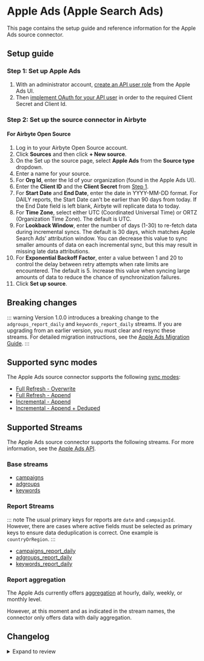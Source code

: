 # Apple Ads (Apple Search Ads)

This page contains the setup guide and reference information for the Apple Ads source connector.

## Setup guide

### Step 1: Set up Apple Ads

1. With an administrator account, [create an API user role](https://developer.apple.com/documentation/apple_search_ads/implementing_oauth_for_the_apple_search_ads_api) from the Apple Ads UI.
2. Then [implement OAuth for your API user](https://developer.apple.com/documentation/apple_search_ads/implementing_oauth_for_the_apple_search_ads_api) in order to the required Client Secret and Client Id.

### Step 2: Set up the source connector in Airbyte

#### For Airbyte Open Source

1. Log in to your Airbyte Open Source account.
2. Click **Sources** and then click **+ New source**.
3. On the Set up the source page, select **Apple Ads** from the **Source type** dropdown.
4. Enter a name for your source.
5. For **Org Id**, enter the Id of your organization (found in the Apple Ads UI).
6. Enter the **Client ID** and the **Client Secret** from [Step 1](#step-1-set-up-apple-search-ads).
7. For **Start Date** and **End Date**, enter the date in YYYY-MM-DD format. For DAILY reports, the Start Date can't be
   earlier than 90 days from today. If the End Date field is left blank, Airbyte will replicate data to today.
8. For **Time Zone**, select either UTC (Coordinated Universal Time) or ORTZ (Organization Time Zone). The default is UTC.
9. For **Lookback Window**, enter the number of days (1-30) to re-fetch data during incremental syncs. The default is 30 days, which matches Apple Search Ads' attribution window. You can decrease this value to sync smaller amounts of data on each incremental sync, but this may result in missing late data attributions.
10. For **Exponential Backoff Factor**, enter a value between 1 and 20 to control the delay between retry attempts when rate limits are encountered. The default is 5. Increase this value when syncing large amounts of data to reduce the chance of synchronization failures.
11. Click **Set up source**.

## Breaking changes

::: warning
Version 1.0.0 introduces a breaking change to the `adgroups_report_daily` and `keywords_report_daily` streams. If you are upgrading from an earlier version, you must clear and resync these streams. For detailed migration instructions, see the [Apple Ads Migration Guide](/integrations/sources/apple-search-ads-migrations).
:::

## Supported sync modes

The Apple Ads source connector supports the following [sync modes](https://docs.airbyte.com/platform/using-airbyte/core-concepts/sync-modes/):

- [Full Refresh - Overwrite](https://docs.airbyte.com/platform/using-airbyte/core-concepts/sync-modes/full-refresh-overwrite)
- [Full Refresh - Append](https://docs.airbyte.com/platform/using-airbyte/core-concepts/sync-modes/full-refresh-append)
- [Incremental - Append](https://docs.airbyte.com/platform/using-airbyte/core-concepts/sync-modes/incremental-append)
- [Incremental - Append + Deduped](https://docs.airbyte.com/platform/using-airbyte/core-concepts/sync-modes/incremental-append-deduped)

## Supported Streams

The Apple Ads source connector supports the following streams. For more information, see the [Apple Ads API](https://developer.apple.com/documentation/apple_search_ads).

### Base streams

- [campaigns](https://developer.apple.com/documentation/apple_search_ads/get_all_campaigns)
- [adgroups](https://developer.apple.com/documentation/apple_search_ads/get_all_ad_groups)
- [keywords](https://developer.apple.com/documentation/apple_search_ads/get_all_targeting_keywords_in_an_ad_group)

### Report Streams

::: note
The usual primary keys for reports are `date` and `campaignId`.
However, there are cases where active fields must be selected as primary keys to ensure data deduplication is correct.
One example is `countryOrRegion`.
:::

- [campaigns_report_daily](https://developer.apple.com/documentation/apple_search_ads/get_campaign-level_reports)
- [adgroups_report_daily](https://developer.apple.com/documentation/apple_search_ads/get__ad_group-level_reports)
- [keywords_report_daily](https://developer.apple.com/documentation/apple_search_ads/get_keyword-level_reports)

### Report aggregation

The Apple Ads currently offers [aggregation](https://developer.apple.com/documentation/apple_search_ads/reportingrequest) at hourly, daily, weekly, or monthly level.

However, at this moment and as indicated in the stream names, the connector only offers data with daily aggregation.

## Changelog

<details>
  <summary>Expand to review</summary>

| Version | Date       | Pull Request                                             | Subject                                                                              |
|:--------|:-----------|:---------------------------------------------------------|:-------------------------------------------------------------------------------------|
| 1.0.0 | 2025-10-15 | [66557](https://github.com/airbytehq/airbyte/pull/66557) | Update `adgroups_report_daily` and `keywords_report_daily` to use global state cursor |
| 0.8.10 | 2025-10-14 | [67979](https://github.com/airbytehq/airbyte/pull/67979) | Update dependencies |
| 0.8.9 | 2025-10-07 | [67173](https://github.com/airbytehq/airbyte/pull/67173) | Update dependencies |
| 0.8.8 | 2025-09-30 | [66272](https://github.com/airbytehq/airbyte/pull/66272) | Update dependencies |
| 0.8.7 | 2025-09-12 | [TBD](https://github.com/airbytehq/airbyte/pull/TBD) | Update to CDK v7 |
| 0.8.6 | 2025-08-23 | [65312](https://github.com/airbytehq/airbyte/pull/65312) | Update dependencies |
| 0.8.5 | 2025-08-09 | [64663](https://github.com/airbytehq/airbyte/pull/64663) | Update dependencies |
| 0.8.4 | 2025-07-19 | [63453](https://github.com/airbytehq/airbyte/pull/63453) | Update dependencies |
| 0.8.3 | 2025-07-12 | [63087](https://github.com/airbytehq/airbyte/pull/63087) | Update dependencies |
| 0.8.2 | 2025-06-15 | [61626](https://github.com/airbytehq/airbyte/pull/61626) | Update dependencies |
| 0.8.1 | 2025-05-17 | [60627](https://github.com/airbytehq/airbyte/pull/60627) | Update dependencies |
| 0.8.0 | 2025-05-13 | [60241](https://github.com/airbytehq/airbyte/pull/60241) | Add token refresh endpoint override configuration override |
| 0.7.9 | 2025-05-10 | [59888](https://github.com/airbytehq/airbyte/pull/59888) | Update dependencies |
| 0.7.8 | 2025-05-03 | [59308](https://github.com/airbytehq/airbyte/pull/59308) | Update dependencies |
| 0.7.7 | 2025-04-26 | [58712](https://github.com/airbytehq/airbyte/pull/58712) | Update dependencies |
| 0.7.6 | 2025-04-19 | [58275](https://github.com/airbytehq/airbyte/pull/58275) | Update dependencies |
| 0.7.5 | 2025-04-12 | [57658](https://github.com/airbytehq/airbyte/pull/57658) | Update dependencies |
| 0.7.4 | 2025-04-05 | [57158](https://github.com/airbytehq/airbyte/pull/57158) | Update dependencies |
| 0.7.3 | 2025-03-29 | [56573](https://github.com/airbytehq/airbyte/pull/56573) | Update dependencies |
| 0.7.2 | 2025-03-25 | [56383](https://github.com/airbytehq/airbyte/pull/56383) | add countryorregion to report schemas |
| 0.7.1 | 2025-03-22 | [56109](https://github.com/airbytehq/airbyte/pull/56109) | Update dependencies |
| 0.7.0 | 2025-03-20 | [55839](https://github.com/airbytehq/airbyte/pull/55839) | countryOrRegion metadata info included |
| 0.6.0 | 2025-03-20 | [55785](https://github.com/airbytehq/airbyte/pull/55785) | Add timezone config parameter |
| 0.5.1 | 2025-03-08 | [55366](https://github.com/airbytehq/airbyte/pull/55366) | Update dependencies |
| 0.5.0 | 2025-03-05 | [55210](https://github.com/airbytehq/airbyte/pull/55210) | Remove primary keys |
| 0.4.3 | 2025-03-01 | [54873](https://github.com/airbytehq/airbyte/pull/54873) | Update dependencies |
| 0.4.2 | 2025-02-24 | [54646](https://github.com/airbytehq/airbyte/pull/54646) | Fix paginator settings for incremental report streams |
| 0.4.1 | 2025-02-22 | [54284](https://github.com/airbytehq/airbyte/pull/54284) | Update dependencies |
| 0.4.0 | 2025-02-20 | [54170](https://github.com/airbytehq/airbyte/pull/54170) | Externalize backoff factor and lookback window configurations |
| 0.3.3 | 2025-02-15 | [53920](https://github.com/airbytehq/airbyte/pull/53920) | Update dependencies |
| 0.3.2 | 2025-02-14 | [53685](https://github.com/airbytehq/airbyte/pull/53685) | Fix granularity to daily |
| 0.3.1 | 2025-02-08 | [53422](https://github.com/airbytehq/airbyte/pull/53422) | Update dependencies |
| 0.3.0 | 2025-02-03 | [53136](https://github.com/airbytehq/airbyte/pull/53136) | Update API version to V5 |
| 0.2.9 | 2025-02-01 | [52899](https://github.com/airbytehq/airbyte/pull/52899) | Update dependencies |
| 0.2.8 | 2025-01-25 | [52197](https://github.com/airbytehq/airbyte/pull/52197) | Update dependencies |
| 0.2.7 | 2025-01-18 | [51745](https://github.com/airbytehq/airbyte/pull/51745) | Update dependencies |
| 0.2.6 | 2025-01-11 | [51249](https://github.com/airbytehq/airbyte/pull/51249) | Update dependencies |
| 0.2.5 | 2024-12-28 | [50469](https://github.com/airbytehq/airbyte/pull/50469) | Update dependencies |
| 0.2.4 | 2024-12-21 | [50155](https://github.com/airbytehq/airbyte/pull/50155) | Update dependencies |
| 0.2.3 | 2024-12-14 | [49561](https://github.com/airbytehq/airbyte/pull/49561) | Update dependencies |
| 0.2.2 | 2024-12-12 | [47751](https://github.com/airbytehq/airbyte/pull/47751) | Update dependencies |
| 0.2.1 | 2024-11-08 | [48440](https://github.com/airbytehq/airbyte/pull/48440) | Set authentication grant_type to client_credentials |
| 0.2.0 | 2024-10-01 | [46288](https://github.com/airbytehq/airbyte/pull/46288) | Migrate to Manifest-only |
| 0.1.20 | 2024-09-28 | [46153](https://github.com/airbytehq/airbyte/pull/46153) | Update dependencies |
| 0.1.19 | 2024-09-21 | [45803](https://github.com/airbytehq/airbyte/pull/45803) | Update dependencies |
| 0.1.18 | 2024-09-14 | [45474](https://github.com/airbytehq/airbyte/pull/45474) | Update dependencies |
| 0.1.17 | 2024-09-07 | [45326](https://github.com/airbytehq/airbyte/pull/45326) | Update dependencies |
| 0.1.16 | 2024-08-31 | [45013](https://github.com/airbytehq/airbyte/pull/45013) | Update dependencies |
| 0.1.15 | 2024-08-24 | [44654](https://github.com/airbytehq/airbyte/pull/44654) | Update dependencies |
| 0.1.14 | 2024-08-17 | [44322](https://github.com/airbytehq/airbyte/pull/44322) | Update dependencies |
| 0.1.13 | 2024-08-12 | [43912](https://github.com/airbytehq/airbyte/pull/43912) | Update dependencies |
| 0.1.12 | 2024-08-10 | [43514](https://github.com/airbytehq/airbyte/pull/43514) | Update dependencies |
| 0.1.11 | 2024-08-03 | [43195](https://github.com/airbytehq/airbyte/pull/43195) | Update dependencies |
| 0.1.10 | 2024-07-27 | [42660](https://github.com/airbytehq/airbyte/pull/42660) | Update dependencies |
| 0.1.9 | 2024-07-20 | [42225](https://github.com/airbytehq/airbyte/pull/42225) | Update dependencies |
| 0.1.8 | 2024-07-13 | [41722](https://github.com/airbytehq/airbyte/pull/41722) | Update dependencies |
| 0.1.7 | 2024-07-10 | [41546](https://github.com/airbytehq/airbyte/pull/41546) | Update dependencies |
| 0.1.6 | 2024-07-09 | [40832](https://github.com/airbytehq/airbyte/pull/40832) | Update dependencies |
| 0.1.5 | 2024-06-25 | [40364](https://github.com/airbytehq/airbyte/pull/40364) | Update dependencies |
| 0.1.4 | 2024-06-22 | [40186](https://github.com/airbytehq/airbyte/pull/40186) | Update dependencies |
| 0.1.3 | 2024-06-04 | [38967](https://github.com/airbytehq/airbyte/pull/38967) | [autopull] Upgrade base image to v1.2.1 |
| 0.1.2 | 2024-05-21 | [38502](https://github.com/airbytehq/airbyte/pull/38502) | [autopull] base image + poetry + up_to_date |
| 0.1.1 | 2023-07-11 | [28153](https://github.com/airbytehq/airbyte/pull/28153) | Fix manifest duplicate key (no change in behavior for the syncs) |
| 0.1.0 | 2022-11-17 | [19557](https://github.com/airbytehq/airbyte/pull/19557) | Initial release with campaigns, adgroups & keywords streams (base and daily reports) |

</details>
